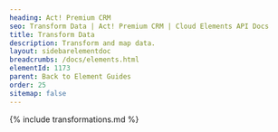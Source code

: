 ```yaml
---
heading: Act! Premium CRM
seo: Transform Data | Act! Premium CRM | Cloud Elements API Docs
title: Transform Data
description: Transform and map data.
layout: sidebarelementdoc
breadcrumbs: /docs/elements.html
elementId: 1173
parent: Back to Element Guides
order: 25
sitemap: false
---
```


{% include transformations.md %}
